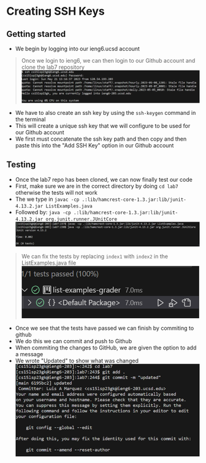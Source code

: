 # Creating SSH Keys

## Getting started
- We begin by logging into our ieng6.ucsd account 
> Once we login to ieng6, we can then login to our Github account and clone the lab7 repository 
![Image](ieng6.png)
- We have to also create an ssh key by using the `ssh-keygen` command in the terminal 
- This will create a unique ssh key that we will configure to be used for our Github account
- We first must concatenate the ssh key path and then copy and then paste this into the "Add SSH Key" option in our Github account

## Testing 
- Once the lab7 repo has been cloned, we can now finally test our code
- First, make sure we are in the correct directory by doing `cd lab7` otherwise the tests will not work 
- The we type in `javac -cp .:lib/hamcrest-core-1.3.jar:lib/junit-4.13.2.jar ListExamples.java`
- Followed by: `java -cp .:lib/hamcrest-core-1.3.jar:lib/junit-4.13.2.jar org.junit.runner.JUnitCore` 
![Image](Lab7test.png)
> We can fix the tests by replacing `index1` with `index2` in the ListExamples.java file
![Image](Test7Passsed.png)
- Once we see that the tests have passed we can finish by commiting to github
- We do this we can commit and push to Github 
- When commiting the changes to GitHub, we are given the option to add a message
- We wrote "Updated" to show what was changed
![Image](GitCommit.png)


